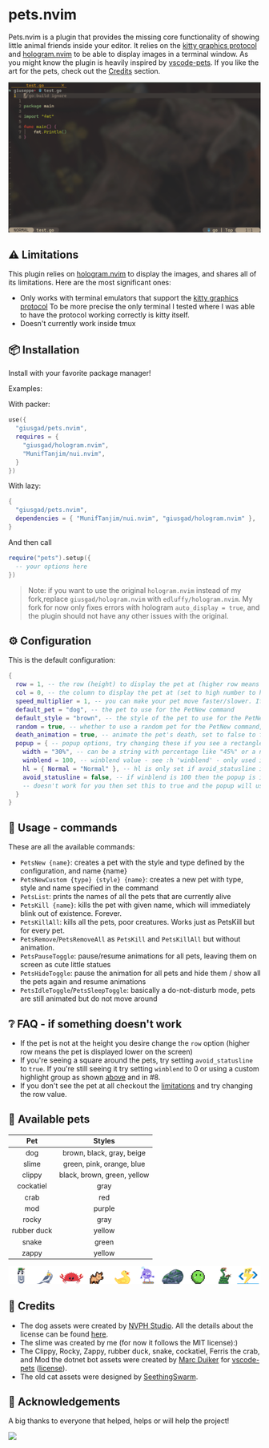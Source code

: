 # pets.nvim

Pets.nvim is a plugin that provides the missing core functionality of showing little animal friends inside your editor.
It relies on the [kitty graphics protocol](https://sw.kovidgoyal.net/kitty/graphics-protocol/) and [hologram.nvim](https://github.com/edluffy/hologram.nvim) to be able to display images in a terminal window.
As you might know the plugin is heavily inspired by [vscode-pets](https://github.com/tonybaloney/vscode-pets/tree/master/media).
If you like the art for the pets, check out the [Credits](#-Credits) section.

<!-- panvimdoc-ignore-start -->
![pets.gif](./pets.gif)
<!-- panvimdoc-ignore-end -->

## ⚠️ Limitations

This plugin relies on [hologram.nvim](https://github.com/edluffy/hologram.nvim) to display the images,
and shares all of its limitations. Here are the most significant ones:
- Only works with terminal emulators that support the [kitty graphics protocol](https://sw.kovidgoyal.net/kitty/graphics-protocol/)
    To be more precise the only terminal I tested where I was able to have the protocol working correctly is kitty itself.
- Doesn't currently work inside tmux

## 📦 Installation

Install with your favorite package manager!

Examples:

With packer:
```lua
use({
  "giusgad/pets.nvim",
  requires = {
    "giusgad/hologram.nvim",
    "MunifTanjim/nui.nvim",
  }
})
```
With lazy:
```lua
{
  "giusgad/pets.nvim",
  dependencies = { "MunifTanjim/nui.nvim", "giusgad/hologram.nvim" },
}
```
And then call 
```lua
require("pets").setup({
  -- your options here
})
```
>Note: if you want to use the original `hologram.nvim` instead of my fork,replace `giusgad/hologram.nvim` with `edluffy/hologram.nvim`.
>My fork for now only fixes errors with hologram `auto_display = true`, and the plugin should not have any other issues with the original.

## ⚙️ Configuration

This is the default configuration:
```lua
{
  row = 1, -- the row (height) to display the pet at (higher row means the pet is lower on the screen), must be 1<=row<=10
  col = 0, -- the column to display the pet at (set to high number to have it stay still on the right side)
  speed_multiplier = 1, -- you can make your pet move faster/slower. If slower the animation will have lower fps.
  default_pet = "dog", -- the pet to use for the PetNew command
  default_style = "brown", -- the style of the pet to use for the PetNew command
  random = true, -- whether to use a random pet for the PetNew command, ovverides default_pet and default_style
  death_animation = true, -- animate the pet's death, set to false to feel less guilt -- currently no animations are available
  popup = { -- popup options, try changing these if you see a rectangle around the pets
    width = "30%", -- can be a string with percentage like "45%" or a number of columns like 45
    winblend = 100, -- winblend value - see :h 'winblend' - only used if avoid_statusline is false
    hl = { Normal = "Normal" }, -- hl is only set if avoid_statusline is true, you can put any hl group instead of "Normal"
    avoid_statusline = false, -- if winblend is 100 then the popup is invisible and covers the statusline, if that
    -- doesn't work for you then set this to true and the popup will use hl and will be spawned above the statusline (hopefully)
  }
}
```

## 📑 Usage - commands

These are all the available commands:
- `PetsNew {name}`: creates a pet with the style and type defined by the configuration, and name {name}
- `PetsNewCustom {type} {style} {name}`: creates a new pet with type, style and name specified in the command
- `PetsList`: prints the names of all the pets that are currently alive
- `PetsKill {name}`: kills the pet with given name, which will immediately blink out of existence. Forever.
- `PetsKillAll`: kills all the pets, poor creatures. Works just as PetsKill but for every pet.
- `PetsRemove`/`PetsRemoveAll` as `PetsKill` and `PetsKillAll` but without animation.
- `PetsPauseToggle`: pause/resume animations for all pets, leaving them on screen as cute little statues
- `PetsHideToggle`: pause the animation for all pets and hide them / show all the pets again and resume animations
- `PetsIdleToggle`/`PetsSleepToggle`: basically a do-not-disturb mode, pets are still animated but do not move around

## ❔ FAQ - if something doesn't work

- If the pet is not at the height you desire change the `row` option (higher row means the pet is displayed lower on the screen)
- If you're seeing a square around the pets, try setting `avoid_statusline` to `true`. If you're still seeing it
    try setting `winblend` to 0 or using a custom highlight group as shown [above](#-Configuration) and in #8.
- If you don't see the pet at all checkout the [limitations](#-Limitations) and try changing the row value.

## 🐾 Available pets

| Pet | Styles |
|:---:|:-------:|
|dog|brown, black, gray, beige|
|slime|green, pink, orange, blue|
|clippy|black, brown, green, yellow|
|cockatiel|gray|
|crab|red|
|mod|purple|
|rocky|gray|
|rubber duck|yellow|
|snake|green|
|zappy|yellow|

<!-- panvimdoc-ignore-start -->
![bar.png](./bar.png)
<!-- panvimdoc-ignore-end -->

## 👏 Credits

- The dog assets were created by [NVPH Studio](https://nvph-studio.itch.io/dog-animation-4-different-dogs). All the details about the license
can be found [here](https://creativecommons.org/licenses/by-nd/4.0/#).
- The slime was created by me (for now it follows the MIT license):) 
- The Clippy, Rocky, Zappy, rubber duck, snake, cockatiel, Ferris the crab, and Mod the dotnet bot assets were created by [Marc Duiker](https://twitter.com/marcduiker) for [vscode-pets](https://github.com/tonybaloney/vscode-pets) ([license](https://github.com/tonybaloney/vscode-pets/blob/master/LICENSE)).
- The old cat assets were designed by [SeethingSwarm](https://seethingswarm.itch.io/catset).

<!-- panvimdoc-ignore-start -->
## 🙏 Acknowledgements

A big thanks to everyone that helped, helps or will help the project!

<a href="https://github.com/giusgad/pets.nvim/graphs/contributors">
  <img src="https://contrib.rocks/image?repo=giusgad/pets.nvim"/>
</a>

<!-- panvimdoc-ignore-end -->
